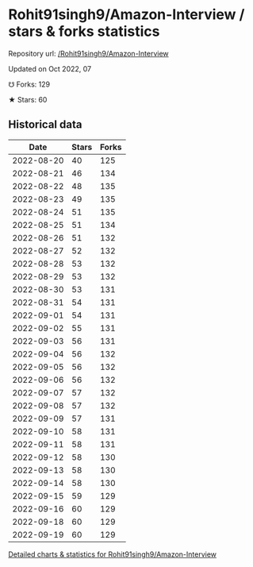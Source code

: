 # Rohit91singh9/Amazon-Interview / stars & forks statistics

Repository url: [/Rohit91singh9/Amazon-Interview](https://github.com/Rohit91singh9/Amazon-Interview)

Updated on Oct 2022, 07

☋ Forks: 129

★ Stars: 60

## Historical data
| Date | Stars | Forks |
|------|-------|-------|
| 2022-08-20 | 40 | 125 | 
| 2022-08-21 | 46 | 134 | 
| 2022-08-22 | 48 | 135 | 
| 2022-08-23 | 49 | 135 | 
| 2022-08-24 | 51 | 135 | 
| 2022-08-25 | 51 | 134 | 
| 2022-08-26 | 51 | 132 | 
| 2022-08-27 | 52 | 132 | 
| 2022-08-28 | 53 | 132 | 
| 2022-08-29 | 53 | 132 | 
| 2022-08-30 | 53 | 131 | 
| 2022-08-31 | 54 | 131 | 
| 2022-09-01 | 54 | 131 | 
| 2022-09-02 | 55 | 131 | 
| 2022-09-03 | 56 | 131 | 
| 2022-09-04 | 56 | 132 | 
| 2022-09-05 | 56 | 132 | 
| 2022-09-06 | 56 | 132 | 
| 2022-09-07 | 57 | 132 | 
| 2022-09-08 | 57 | 132 | 
| 2022-09-09 | 57 | 131 | 
| 2022-09-10 | 58 | 131 | 
| 2022-09-11 | 58 | 131 | 
| 2022-09-12 | 58 | 130 | 
| 2022-09-13 | 58 | 130 | 
| 2022-09-14 | 58 | 130 | 
| 2022-09-15 | 59 | 129 | 
| 2022-09-16 | 60 | 129 | 
| 2022-09-18 | 60 | 129 | 
| 2022-09-19 | 60 | 129 | 


[Detailed charts & statistics for Rohit91singh9/Amazon-Interview](https://reviewgithub.com/rep/Rohit91singh9/Amazon-Interview)

